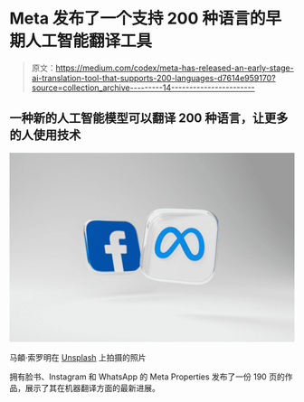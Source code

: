 # Meta 发布了一个支持 200 种语言的早期人工智能翻译工具

> 原文：<https://medium.com/codex/meta-has-released-an-early-stage-ai-translation-tool-that-supports-200-languages-d7614e959170?source=collection_archive---------14----------------------->

## 一种新的人工智能模型可以翻译 200 种语言，让更多的人使用技术

![](img/7e323f4cb7fea9460900a9aa6b882519.png)

马頔·索罗明在 [Unsplash](https://unsplash.com?utm_source=medium&utm_medium=referral) 上拍摄的照片

拥有脸书、Instagram 和 WhatsApp 的 Meta Properties 发布了一份 190 页的作品，展示了其在机器翻译方面的最新进展。